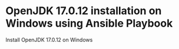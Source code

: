 # OpenJDK 17.0.12 installation on Windows using Ansible Playbook
Install OpenJDK 17.0.12 on Windows
